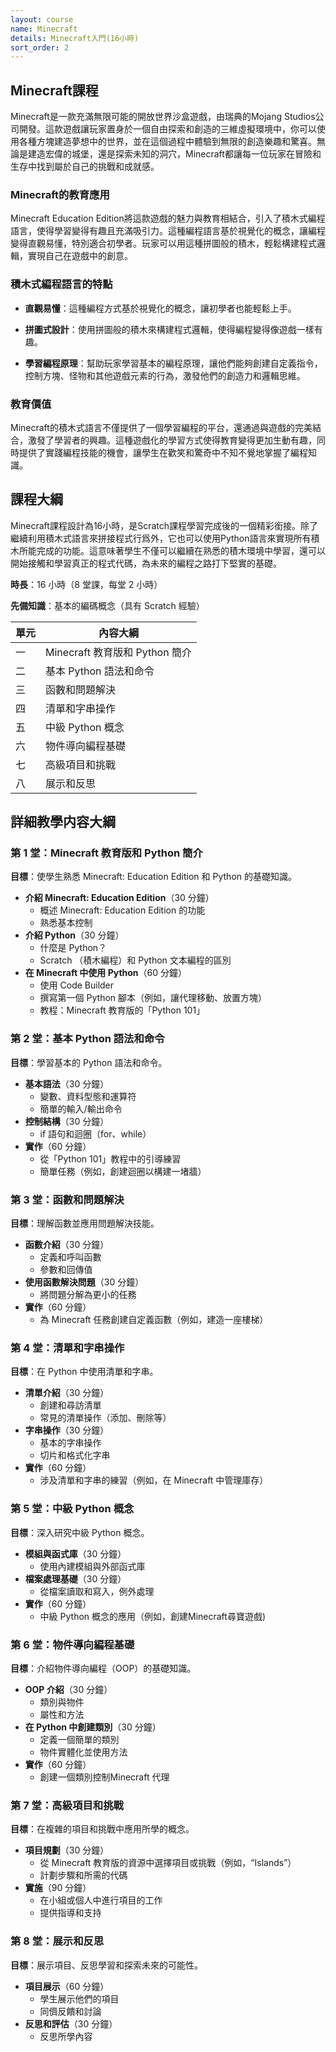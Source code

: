 ```yaml
---
layout: course
name: Minecraft
details: Minecraft入門(16小時)
sort_order: 2
---
```


## Minecraft課程

Minecraft是一款充滿無限可能的開放世界沙盒遊戲，由瑞典的Mojang Studios公司開發。這款遊戲讓玩家置身於一個自由探索和創造的三維虛擬環境中，你可以使用各種方塊建造夢想中的世界，並在這個過程中體驗到無限的創造樂趣和驚喜。無論是建造宏偉的城堡，還是探索未知的洞穴，Minecraft都讓每一位玩家在冒險和生存中找到屬於自己的挑戰和成就感。

### Minecraft的教育應用

Minecraft Education Edition將這款遊戲的魅力與教育相結合，引入了積木式編程語言，使得學習變得有趣且充滿吸引力。這種編程語言基於視覺化的概念，讓編程變得直觀易懂，特別適合初學者。玩家可以用這種拼圖般的積木，輕鬆構建程式邏輯，實現自己在遊戲中的創意。

### 積木式編程語言的特點

- **直觀易懂**：這種編程方式基於視覺化的概念，讓初學者也能輕鬆上手。

- **拼圖式設計**：使用拼圖般的積木來構建程式邏輯，使得編程變得像遊戲一樣有趣。

- **學習編程原理**：幫助玩家學習基本的編程原理，讓他們能夠創建自定義指令，控制方塊、怪物和其他遊戲元素的行為，激發他們的創造力和邏輯思維。

### 教育價值

Minecraft的積木式語言不僅提供了一個學習編程的平台，還通過與遊戲的完美結合，激發了學習者的興趣。這種遊戲化的學習方式使得教育變得更加生動有趣，同時提供了實踐編程技能的機會，讓學生在歡笑和驚奇中不知不覺地掌握了編程知識。

## 課程大綱
Minecraft課程設計為16小時，是Scratch課程學習完成後的一個精彩銜接。除了繼續利用積木式語言來拼接程式行爲外，它也可以使用Python語言來實現所有積木所能完成的功能。這意味著學生不僅可以繼續在熟悉的積木環境中學習，還可以開始接觸和學習真正的程式代碼，為未來的編程之路打下堅實的基礎。

**時長**：16 小時（8 堂課，每堂 2 小時）

**先備知識**：基本的編碼概念（具有 Scratch 經驗）

| 單元 |        內容大綱           |
|------|-------------------------|
|  一  | Minecraft 教育版和 Python 簡介   |
|  二  | 基本 Python 語法和命令    |
|  三  | 函數和問題解決          |
|  四  | 清單和字串操作         |
|  五  | 中級 Python 概念         |
|  六  | 物件導向編程基礎         |
|  七  | 高級項目和挑戰           |
|  八  | 展示和反思               |

## 詳細教學内容大綱

### 第 1 堂：Minecraft 教育版和 Python 簡介

**目標**：使學生熟悉 Minecraft: Education Edition 和 Python 的基礎知識。

- **介紹 Minecraft: Education Edition**（30 分鐘）
  - 概述 Minecraft: Education Edition 的功能
  - 熟悉基本控制
- **介紹 Python**（30 分鐘）
  - 什麼是 Python？
  - Scratch （積木編程）和 Python 文本編程的區別
- **在 Minecraft 中使用 Python**（60 分鐘）
  - 使用 Code Builder
  - 撰寫第一個 Python 腳本（例如，讓代理移動、放置方塊）
  - 教程：Minecraft 教育版的「Python 101」

### 第 2 堂：基本 Python 語法和命令

**目標**：學習基本的 Python 語法和命令。

- **基本語法**（30 分鐘）
  - 變數、資料型態和運算符
  - 簡單的輸入/輸出命令
- **控制結構**（30 分鐘）
  - if 語句和迴圈（for、while）
- **實作**（60 分鐘）
  - 從「Python 101」教程中的引導練習
  - 簡單任務（例如，創建迴圈以構建一堵牆）
 
### 第 3 堂：函數和問題解決

**目標**：理解函數並應用問題解決技能。

- **函數介紹**（30 分鐘）
  - 定義和呼叫函數
  - 參數和回傳值
- **使用函數解決問題**（30 分鐘）
  - 將問題分解為更小的任務
- **實作**（60 分鐘）
  - 為 Minecraft 任務創建自定義函數（例如，建造一座樓梯）

### 第 4 堂：清單和字串操作

**目標**：在 Python 中使用清單和字串。

- **清單介紹**（30 分鐘）
  - 創建和尋訪清單
  - 常見的清單操作（添加、刪除等）
- **字串操作**（30 分鐘）
  - 基本的字串操作
  - 切片和格式化字串
- **實作**（60 分鐘）
  - 涉及清單和字串的練習（例如，在 Minecraft 中管理庫存）

### 第 5 堂：中級 Python 概念

**目標**：深入研究中級 Python 概念。

- **模組與函式庫**（30 分鐘）
  - 使用內建模組與外部函式庫
- **檔案處理基礎**（30 分鐘）
  - 從檔案讀取和寫入，例外處理
- **實作**（60 分鐘）
  - 中級 Python 概念的應用（例如，創建Minecraft尋寶遊戲)

### 第 6 堂：物件導向編程基礎

**目標**：介紹物件導向編程（OOP）的基礎知識。

- **OOP 介紹**（30 分鐘）
  - 類別與物件
  - 屬性和方法
- **在 Python 中創建類別**（30 分鐘）
  - 定義一個簡單的類別
  - 物件實體化並使用方法
- **實作**（60 分鐘）
  - 創建一個類別控制Minecraft 代理

### 第 7 堂：高級項目和挑戰

**目標**：在複雜的項目和挑戰中應用所學的概念。

- **項目規劃**（30 分鐘）
  - 從 Minecraft 教育版的資源中選擇項目或挑戰（例如，“Islands”）
  - 計劃步驟和所需的代碼
- **實施**（90 分鐘）
  - 在小組或個人中進行項目的工作
  - 提供指導和支持

### 第 8 堂：展示和反思

**目標**：展示項目、反思學習和探索未來的可能性。

- **項目展示**（60 分鐘）
  - 學生展示他們的項目
  - 同儕反饋和討論
- **反思和評估**（30 分鐘）
  - 反思所學內容